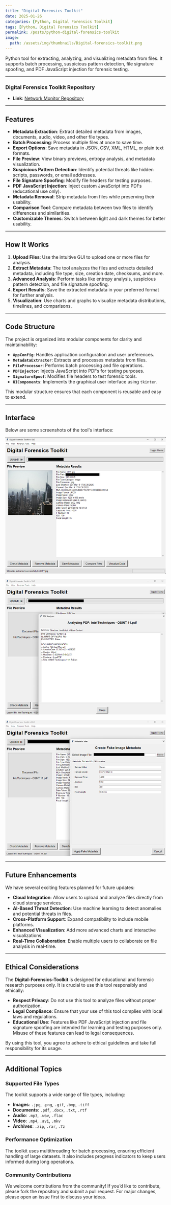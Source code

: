 ```yaml
---
title: "Digital Forensics Toolkit"
date: 2025-01-26
categories: [Python, Digital Forensics Toolkit]
tags: [Python, Digital Forensics Toolkit]
permalink: /posts/python-digital-forensics-toolkit
image:
  path: /assets/img/thumbnails/Digital-forensics-toolkit.png
---
```




Python tool for extracting, analyzing, and visualizing metadata from files. It supports batch processing, suspicious pattern detection, file signature spoofing, and PDF JavaScript injection for forensic testing.

---

### **Digital Forensics Toolkit Repository**

- **Link**: [Network Monitor Repository](https://github.com/Diogo-Lages/Digital-Forensics-Toolkit)

---

## **Features**
- **Metadata Extraction**: Extract detailed metadata from images, documents, audio, video, and other file types.
- **Batch Processing**: Process multiple files at once to save time.
- **Export Options**: Save metadata in JSON, CSV, XML, HTML, or plain text formats.
- **File Preview**: View binary previews, entropy analysis, and metadata visualization.
- **Suspicious Pattern Detection**: Identify potential threats like hidden scripts, passwords, or email addresses.
- **File Signature Spoofing**: Modify file headers for testing purposes.
- **PDF JavaScript Injection**: Inject custom JavaScript into PDFs (educational use only).
- **Metadata Removal**: Strip metadata from files while preserving their usability.
- **Comparison Tool**: Compare metadata between two files to identify differences and similarities.
- **Customizable Themes**: Switch between light and dark themes for better usability.

---

## **How It Works**
1. **Upload Files**: Use the intuitive GUI to upload one or more files for analysis.
2. **Extract Metadata**: The tool analyzes the files and extracts detailed metadata, including file type, size, creation date, checksums, and more.
3. **Advanced Analysis**: Perform tasks like entropy analysis, suspicious pattern detection, and file signature spoofing.
4. **Export Results**: Save the extracted metadata in your preferred format for further analysis.
5. **Visualization**: Use charts and graphs to visualize metadata distributions, timelines, and comparisons.

---

## **Code Structure**
The project is organized into modular components for clarity and maintainability:
- **`AppConfig`**: Handles application configuration and user preferences.
- **`MetadataExtractor`**: Extracts and processes metadata from files.
- **`FileProcessor`**: Performs batch processing and file operations.
- **`PDFInjector`**: Injects JavaScript into PDFs for testing purposes.
- **`SignatureSpoof`**: Modifies file headers to test forensic tools.
- **`UIComponents`**: Implements the graphical user interface using `tkinter`.

This modular structure ensures that each component is reusable and easy to extend.

---

## **Interface**
Below are some screenshots of the tool's interface:

![Main Interface](/assets/img/Digital_Forensics.png)  


![Other Interface](/assets/img/Digital_Forensics2.png)  


![Other 2 Interface](/assets/img/Digital_Forensics3.png)  



---

## **Future Enhancements**
We have several exciting features planned for future updates:
- **Cloud Integration**: Allow users to upload and analyze files directly from cloud storage services.
- **AI-Based Threat Detection**: Use machine learning to detect anomalies and potential threats in files.
- **Cross-Platform Support**: Expand compatibility to include mobile platforms.
- **Enhanced Visualization**: Add more advanced charts and interactive visualizations.
- **Real-Time Collaboration**: Enable multiple users to collaborate on file analysis in real-time.

---

## **Ethical Considerations**
The **Digital-Forensics-Toolkit** is designed for educational and forensic research purposes only. It is crucial to use this tool responsibly and ethically:
- **Respect Privacy**: Do not use this tool to analyze files without proper authorization.
- **Legal Compliance**: Ensure that your use of this tool complies with local laws and regulations.
- **Educational Use**: Features like PDF JavaScript injection and file signature spoofing are intended for learning and testing purposes only. Misuse of these features can lead to legal consequences.

By using this tool, you agree to adhere to ethical guidelines and take full responsibility for its usage.

---

## **Additional Topics**
### **Supported File Types**
The toolkit supports a wide range of file types, including:
- **Images**: `.jpg`, `.png`, `.gif`, `.bmp`, `.tiff`
- **Documents**: `.pdf`, `.docx`, `.txt`, `.rtf`
- **Audio**: `.mp3`, `.wav`, `.flac`
- **Video**: `.mp4`, `.avi`, `.mkv`
- **Archives**: `.zip`, `.rar`, `.7z`

### **Performance Optimization**
The toolkit uses multithreading for batch processing, ensuring efficient handling of large datasets. It also includes progress indicators to keep users informed during long operations.

### **Community Contributions**
We welcome contributions from the community! If you’d like to contribute, please fork the repository and submit a pull request. For major changes, please open an issue first to discuss your ideas.



